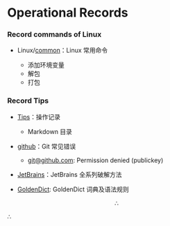 # Operational Records

### Record commands of Linux

- Linux/[common](https://github.com/breky/notes/blob/master/Linux/common.md)：Linux 常用命令

  - 添加环境变量
  - 解包
  - 打包

### Record Tips

- [Tips](https://github.com/breky/notes/tree/master/Tips/Tips.md)：操作记录
  
  - Markdown 目录
  
- [github](https://github.com/breky/notes/tree/master/Tips/github.md)：Git 常见错误
  
  - git@github.com: Permission denied (publickey)

- [JetBrains](https://github.com/breky/notes/tree/master/Tips/JetBrains.md)：JetBrains 全系列破解方法

- [GoldenDict](https://github.com/breky/notes/releases): GoldenDict 词典及语法规则


$$
\therefore
$$

$\therefore$
